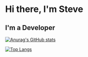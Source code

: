 # Hi there, I'm Steve

## I'm a Developer

[![Anurag's GitHub stats](https://github-readme-stats.vercel.app/api?username=stevedzakpasu&count_private=true&show_icons=true&theme=dracula)](https://github.com/anuraghazra/github-readme-stats)

[![Top Langs](https://github-readme-stats.vercel.app/api/top-langs/?username=stevedzakpasu&layout=compact&count_private=true)](https://github.com/anuraghazra/github-readme-stats)

<!-- [![GitHub Streak](https://github-readme-streak-stats.herokuapp.com/?user=stevedzakpasu1&theme=dark&count_private=true)](https://git.io/streak-stats) -->
